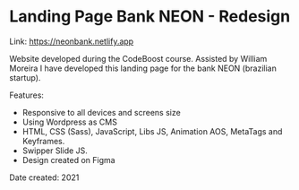 # Landing Page Bank NEON - Redesign 

Link: https://neonbank.netlify.app
 
Website developed during the CodeBoost course. Assisted by William Moreira I have developed this landing page for the bank NEON (brazilian startup).

Features:

* Responsive to all devices and screens size
* Using Wordpress as CMS
* HTML, CSS (Sass), JavaScript, Libs JS, Animation AOS, MetaTags and Keyframes. 
* Swipper Slide JS.
* Design created on Figma

Date created: 2021
